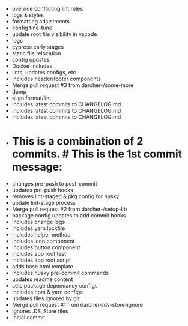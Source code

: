 - override conflicting lint rules
- logs & styles
- formatting adjustments
- config fine-tune
- update root file visibility in vscode
- logs
- cypress early stages
- static file relocation
- config updates
- Docker includes
- lints, updates configs, etc.
- includes header/footer components
- Merge pull request #3 from darcher-/some-more
- dump
- align format/lint
- includes latest commits to  CHANGELOG.md
- includes latest commits to  CHANGELOG.md
- includes latest commits to  CHANGELOG.md
- # This is a combination of 2 commits. # This is the 1st commit message:
- changes pre-push to post-commit
- updates pre-push hooks
- removes lint-staged & pkg config for husky
- update lint-stage process
- Merge pull request #2 from darcher-/setup-lib
- package config updates to add commit hooks
- includes change logs
- includes yarn lockfile
- includes helper method
- includes icon component
- includes button component
- includes app root test
- includes app root script
- adds base html template
- includes husky pre-commit commands
- updates readme content
- sets package dependancy configs
- includes npm & yarn configs
- updates files ignored by git
- Merge pull request #1 from darcher-/ds-store-ignore
- ignores .DS_Store files
- Initial commit
